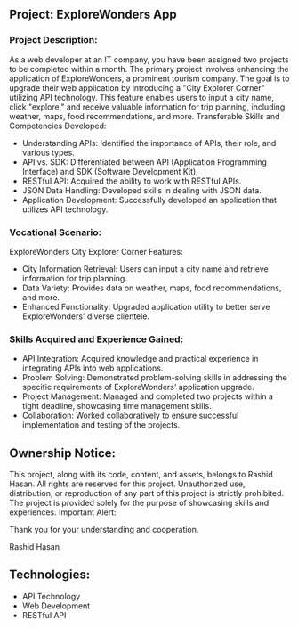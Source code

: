 ## Project: ExploreWonders App

### Project Description:
As a web developer at an IT company, you have been assigned two projects to be completed within a month. The primary project involves enhancing the application of ExploreWonders, a prominent tourism company. The goal is to upgrade their web application by introducing a "City Explorer Corner" utilizing API technology. This feature enables users to input a city name, click "explore," and receive valuable information for trip planning, including weather, maps, food recommendations, and more.
Transferable Skills and Competencies Developed:

- Understanding APIs: Identified the importance of APIs, their role, and various types.
- API vs. SDK: Differentiated between API (Application Programming Interface) and SDK (Software Development Kit).
- RESTful API: Acquired the ability to work with RESTful APIs.
- JSON Data Handling: Developed skills in dealing with JSON data.
- Application Development: Successfully developed an application that utilizes API technology.

### Vocational Scenario:
ExploreWonders City Explorer Corner Features:

- City Information Retrieval: Users can input a city name and retrieve information for trip planning.
- Data Variety: Provides data on weather, maps, food recommendations, and more.
- Enhanced Functionality: Upgraded application utility to better serve ExploreWonders' diverse clientele.


### Skills Acquired and Experience Gained:

- API Integration: Acquired knowledge and practical experience in integrating APIs into web applications.
- Problem Solving: Demonstrated problem-solving skills in addressing the specific requirements of ExploreWonders' application upgrade.
- Project Management: Managed and completed two projects within a tight deadline, showcasing time management skills.
- Collaboration: Worked collaboratively to ensure successful implementation and testing of the projects.

## Ownership Notice:

This project, along with its code, content, and assets, belongs to Rashid Hasan. All rights are reserved for this project. Unauthorized use, distribution, or reproduction of any part of this project is strictly prohibited. The project is provided solely for the purpose of showcasing skills and experiences.
Important Alert:

Thank you for your understanding and cooperation.

Rashid Hasan

## Technologies:

- API Technology
- Web Development
- RESTful API
